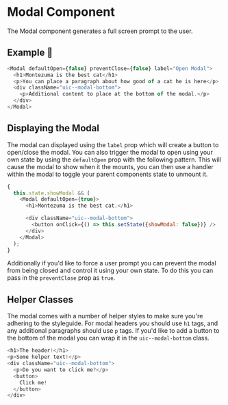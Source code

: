 # Modal Component

The Modal component generates a full screen prompt to the user.

## Example 🚀

```javascript
<Modal defaultOpen={false} preventClose={false} label="Open Modal">
  <h1>Montezuma is the best cat</h1>
  <p>You can place a paragraph about how good of a cat he is here</p>
  <div className="uic--modal-bottom">
    <p>Additional content to place at the bottom of the modal.</p>
  </div>
</Modal>
```

## Displaying the Modal

The modal can displayed using the `label` prop which will create a button to open/close the modal. You can also trigger the modal to open using your own state by using the `defaultOpen` prop with the following pattern. This will cause the modal to show when it the mounts, you can then use a handler within the modal to toggle your parent components state to unmount it.

```javascript
{
  this.state.showModal && (
    <Modal defaultOpen={true}>
      <h1>Montezuma is the best cat.</h1>

      <div className="uic--modal-bottom">
        <button onClick={() => this.setState({showModal: false})} />
      </div>
    </Modal>
  );
}
```

Additionally if you'd like to force a user prompt you can prevent the modal from being closed and control it using your own state. To do this you can pass in the `preventClose` prop as `true`.

## Helper Classes

The modal comes with a number of helper styles to make sure you're adhering to the styleguide. For modal headers you should use `h1` tags, and any additional paragraphs should use `p` tags. If you'd like to add a button to the bottom of the modal you can wrap it in the `uic--modal-bottom` class.

```javascript
<h1>The header!</h1>
<p>Some helper text!</p>
<div className="uic--modal-bottom">
  <p>Do you want to click me?</p>
  <button>
    Click me!
  </button>
</div>
```
